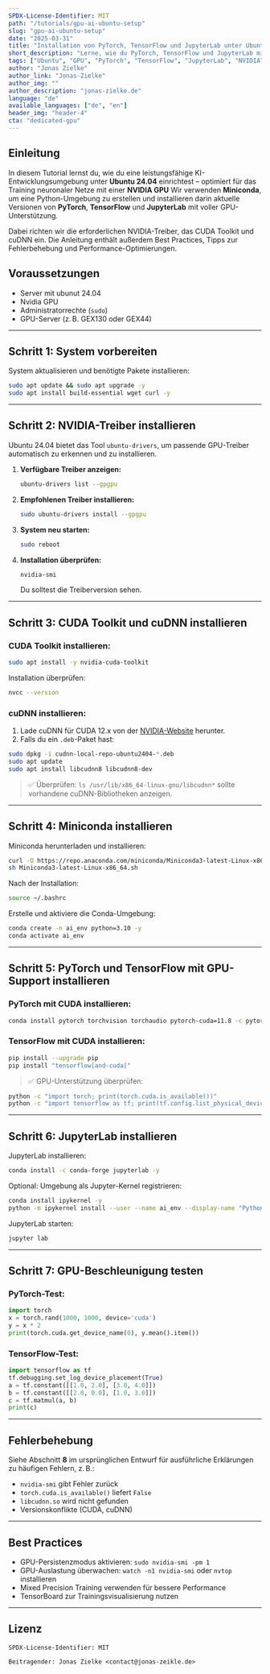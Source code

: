 ```yaml
---
SPDX-License-Identifier: MIT
path: "/tutorials/gpu-ai-ubuntu-setup"
slug: "gpu-ai-ubuntu-setup"
date: "2025-03-31"
title: "Installation von PyTorch, TensorFlow und JupyterLab unter Ubuntu 24.04 mit GPU-Unterstützung"
short_description: "Lerne, wie du PyTorch, TensorFlow und JupyterLab mit NVIDIA-GPU-Unterstützung in einer Conda-Umgebung unter Ubuntu 24.04 installierst."
tags: ["Ubuntu", "GPU", "PyTorch", "TensorFlow", "JupyterLab", "NVIDIA", "CUDA"]
author: "Jonas Zielke"
author_link: "Jonas-Zielke"
author_img: ""
author_description: "jonas-zielke.de"
language: "de"
available_languages: ["de", "en"]
header_img: "header-4"
cta: "dedicated-gpu"
---
```


## Einleitung

In diesem Tutorial lernst du, wie du eine leistungsfähige KI-Entwicklungsumgebung unter **Ubuntu 24.04** einrichtest – optimiert für das Training neuronaler Netze mit einer **NVIDIA GPU** Wir verwenden **Miniconda**, um eine Python-Umgebung zu erstellen und installieren darin aktuelle Versionen von **PyTorch**, **TensorFlow** und **JupyterLab** mit voller GPU-Unterstützung.

Dabei richten wir die erforderlichen NVIDIA-Treiber, das CUDA Toolkit und cuDNN ein. Die Anleitung enthält außerdem Best Practices, Tipps zur Fehlerbehebung und Performance-Optimierungen.

## Voraussetzungen
- Server mit ubunut 24.04
- Nvidia GPU
- Administratorrechte (`sudo`)
- GPU-Server (z. B. GEX130 oder GEX44)

---

## Schritt 1: System vorbereiten

System aktualisieren und benötigte Pakete installieren:

```bash
sudo apt update && sudo apt upgrade -y
sudo apt install build-essential wget curl -y
```

---

## Schritt 2: NVIDIA-Treiber installieren

Ubuntu 24.04 bietet das Tool `ubuntu-drivers`, um passende GPU-Treiber automatisch zu erkennen und zu installieren.

1. **Verfügbare Treiber anzeigen:**
   ```bash
   ubuntu-drivers list --gpgpu
   ```

2. **Empfohlenen Treiber installieren:**
   ```bash
   sudo ubuntu-drivers install --gpgpu
   ```

3. **System neu starten:**
   ```bash
   sudo reboot
   ```

4. **Installation überprüfen:**
   ```bash
   nvidia-smi
   ```
   Du solltest die Treiberversion sehen.

---

## Schritt 3: CUDA Toolkit und cuDNN installieren

### CUDA Toolkit installieren:

```bash
sudo apt install -y nvidia-cuda-toolkit
```

Installation überprüfen:
```bash
nvcc --version
```

### cuDNN installieren:

1. Lade cuDNN für CUDA 12.x von der [NVIDIA-Website](https://developer.nvidia.com/cudnn) herunter.
2. Falls du ein `.deb`-Paket hast:

```bash
sudo dpkg -i cudnn-local-repo-ubuntu2404-*.deb
sudo apt update
sudo apt install libcudnn8 libcudnn8-dev
```

> ✅ Überprüfen: `ls /usr/lib/x86_64-linux-gnu/libcudnn*` sollte vorhandene cuDNN-Bibliotheken anzeigen.

---

## Schritt 4: Miniconda installieren

Miniconda herunterladen und installieren:

```bash
curl -O https://repo.anaconda.com/miniconda/Miniconda3-latest-Linux-x86_64.sh
sh Miniconda3-latest-Linux-x86_64.sh
```

Nach der Installation:
```bash
source ~/.bashrc
```

Erstelle und aktiviere die Conda-Umgebung:
```bash
conda create -n ai_env python=3.10 -y
conda activate ai_env
```

---

## Schritt 5: PyTorch und TensorFlow mit GPU-Support installieren

### PyTorch mit CUDA installieren:

```bash
conda install pytorch torchvision torchaudio pytorch-cuda=11.8 -c pytorch -c nvidia -y
```

### TensorFlow mit CUDA installieren:

```bash
pip install --upgrade pip
pip install "tensorflow[and-cuda]"
```

> ✅ GPU-Unterstützung überprüfen:
```bash
python -c "import torch; print(torch.cuda.is_available())"
python -c "import tensorflow as tf; print(tf.config.list_physical_devices('GPU'))"
```

---

## Schritt 6: JupyterLab installieren

JupyterLab installieren:
```bash
conda install -c conda-forge jupyterlab -y
```

Optional: Umgebung als Jupyter-Kernel registrieren:
```bash
conda install ipykernel -y
python -m ipykernel install --user --name ai_env --display-name "Python (ai_env)"
```

JupyterLab starten:
```bash
jupyter lab
```

---

## Schritt 7: GPU-Beschleunigung testen

### PyTorch-Test:
```python
import torch
x = torch.rand(1000, 1000, device='cuda')
y = x * 2
print(torch.cuda.get_device_name(0), y.mean().item())
```

### TensorFlow-Test:
```python
import tensorflow as tf
tf.debugging.set_log_device_placement(True)
a = tf.constant([[1.0, 2.0], [3.0, 4.0]])
b = tf.constant([[2.0, 0.0], [1.0, 3.0]])
c = tf.matmul(a, b)
print(c)
```

---

## Fehlerbehebung

Siehe Abschnitt **8** im ursprünglichen Entwurf für ausführliche Erklärungen zu häufigen Fehlern, z. B.:
- `nvidia-smi` gibt Fehler zurück
- `torch.cuda.is_available()` liefert `False`
- `libcudnn.so` wird nicht gefunden
- Versionskonflikte (CUDA, cuDNN)

---

## Best Practices

- GPU-Persistenzmodus aktivieren: `sudo nvidia-smi -pm 1`
- GPU-Auslastung überwachen: `watch -n1 nvidia-smi` oder `nvtop` installieren
- Mixed Precision Training verwenden für bessere Performance
- TensorBoard zur Trainingsvisualisierung nutzen

---

## Lizenz

```text
SPDX-License-Identifier: MIT

Beitragender: Jonas Zielke <contact@jonas-zeikle.de>
```

